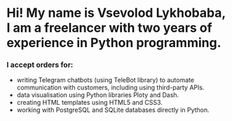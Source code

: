 # Hi! My name is Vsevolod Lykhobaba, I am a freelancer with two years of experience in Python programming. 

### I accept orders for: 
* writing Telegram chatbots (using TeleBot library) to automate             communication with customers, including using third-party APIs.
* data visualisation using Python libraries Ploty and Dash.
* creating HTML templates using HTML5 and CSS3.
* working with PostgreSQL and SQLite databases directly in Python.